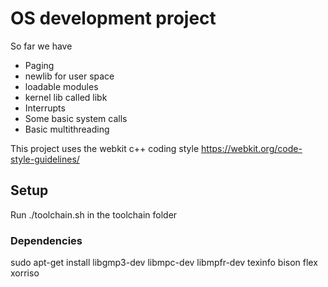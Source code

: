 # OS development project

So far we have
- Paging
- newlib for user space 
- loadable modules
- kernel lib called libk
- Interrupts
- Some basic system calls
- Basic multithreading

This project uses the webkit c++ coding style
https://webkit.org/code-style-guidelines/

## Setup
Run ./toolchain.sh in the toolchain folder

### Dependencies
sudo apt-get install libgmp3-dev libmpc-dev libmpfr-dev texinfo bison flex xorriso
